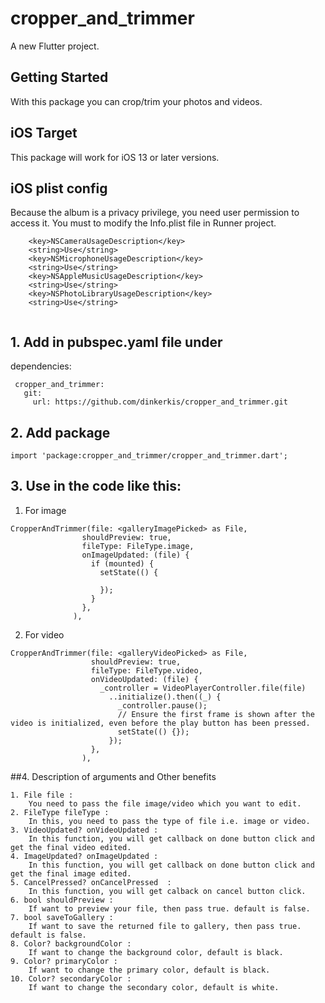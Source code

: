 # cropper_and_trimmer

A new Flutter project.

## Getting Started

With this package you can crop/trim your photos and videos.

## iOS Target

This package will work for iOS 13 or later versions.

## iOS plist config

Because the album is a privacy privilege, you need user permission to access it. You must to modify the Info.plist file in Runner project.

``` 
    <key>NSCameraUsageDescription</key>
    <string>Use</string>
    <key>NSMicrophoneUsageDescription</key>
    <string>Use</string>
    <key>NSAppleMusicUsageDescription</key>
    <string>Use</string>
    <key>NSPhotoLibraryUsageDescription</key>
    <string>Use</string>
    
``` 

## 1.  Add in pubspec.yaml file under

dependencies:
``` 
 cropper_and_trimmer:  
   git:  
     url: https://github.com/dinkerkis/cropper_and_trimmer.git
``` 

## 2. Add package

``` 
import 'package:cropper_and_trimmer/cropper_and_trimmer.dart';

``` 


## 3.  Use in the code like this:

1. For image

``` 
CropperAndTrimmer(file: <galleryImagePicked> as File,
                shouldPreview: true,
                fileType: FileType.image,
                onImageUpdated: (file) {
                  if (mounted) {
                    setState(() {

                    });
                  }
                },
              ),

``` 
2. For video

``` 
CropperAndTrimmer(file: <galleryVideoPicked> as File,
                  shouldPreview: true,
                  fileType: FileType.video,
                  onVideoUpdated: (file) {
                    _controller = VideoPlayerController.file(file)
                      ..initialize().then((_) {
                        _controller.pause();
                        // Ensure the first frame is shown after the video is initialized, even before the play button has been pressed.
                        setState(() {});
                      });
                  },
                ),

``` 

##4. Description of arguments and Other benefits

``` 
1. File file :
    You need to pass the file image/video which you want to edit.
2. FileType fileType :
    In this, you need to pass the type of file i.e. image or video.
3. VideoUpdated? onVideoUpdated :
    In this function, you will get callback on done button click and get the final video edited.
4. ImageUpdated? onImageUpdated :
    In this function, you will get callback on done button click and get the final image edited.
5. CancelPressed? onCancelPressed  :
    In this function, you will get calback on cancel button click. 
6. bool shouldPreview :
    If want to preview your file, then pass true. default is false.
7. bool saveToGallery :
    If want to save the returned file to gallery, then pass true. default is false.
8. Color? backgroundColor :
    If want to change the background color, default is black.
9. Color? primaryColor :
    If want to change the primary color, default is black.
10. Color? secondaryColor :
    If want to change the secondary color, default is white.
``` 